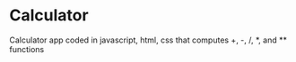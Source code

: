 # Calculator
 Calculator app coded in javascript, html, css that computes +, -, /, *, and ** functions
